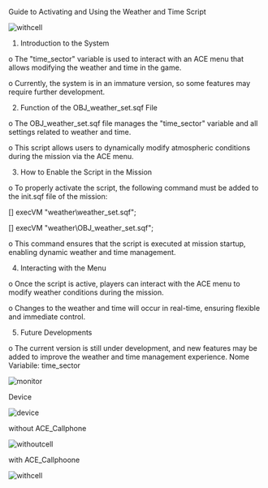 Guide to Activating and Using the Weather and Time Script

![withcell](https://github.com/user-attachments/assets/eb09d848-b06c-48ed-8a88-ad0a372ae609)

1.	Introduction to the System

o	The "time_sector" variable is used to interact with an ACE menu that allows modifying the weather and time in the game.

o	Currently, the system is in an immature version, so some features may require further development.

2.	Function of the OBJ_weather_set.sqf File

o	The OBJ_weather_set.sqf file manages the "time_sector" variable and all settings related to weather and time.

o	This script allows users to dynamically modify atmospheric conditions during the mission via the ACE menu.

3.	How to Enable the Script in the Mission

o	To properly activate the script, the following command must be added to the init.sqf file of the mission:

[] execVM "weather\weather_set.sqf";

[] execVM "weather\OBJ_weather_set.sqf";

o	This command ensures that the script is executed at mission startup, enabling dynamic weather and time management.

4.	Interacting with the Menu

o	Once the script is active, players can interact with the ACE menu to modify weather conditions during the mission.

o	Changes to the weather and time will occur in real-time, ensuring flexible and immediate control.

5.	Future Developments

o	The current version is still under development, and new features may be added to improve the weather and time management experience.
Nome Variabile: time_sector
 
![monitor](https://github.com/user-attachments/assets/4037fb79-3d5d-4bd1-b86e-855fef5ea8c9)

Device

![device](https://github.com/user-attachments/assets/9ccbecc9-168f-4fe4-a4c0-59a137490c6d)

without ACE_Callphone

![withoutcell](https://github.com/user-attachments/assets/ecc9f1d4-f546-4397-9cfe-31f3f6b6794b)

with ACE_Callphoone

![withcell](https://github.com/user-attachments/assets/af47a3bb-c0eb-4146-ab7d-dbc1fcfcc0fb)


  
